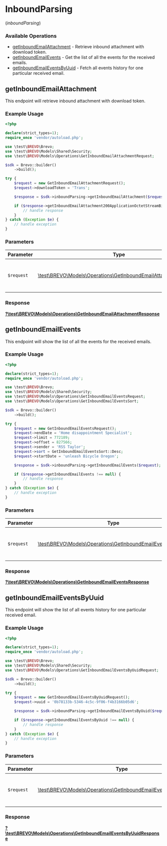 # InboundParsing
(*inboundParsing*)

### Available Operations

* [getInboundEmailAttachment](#getinboundemailattachment) - Retrieve inbound attachment with download token.
* [getInboundEmailEvents](#getinboundemailevents) - Get the list of all the events for the received emails.
* [getInboundEmailEventsByUuid](#getinboundemaileventsbyuuid) - Fetch all events history for one particular received email.

## getInboundEmailAttachment

This endpoint will retrieve inbound attachment with download token.

### Example Usage

```php
<?php

declare(strict_types=1);
require_once 'vendor/autoload.php';

use \test\BREVO\Brevo;
use \test\BREVO\Models\Shared\Security;
use \test\BREVO\Models\Operations\GetInboundEmailAttachmentRequest;

$sdk = Brevo::builder()
    ->build();

try {
    $request = new GetInboundEmailAttachmentRequest();
    $request->downloadToken = 'Trans';

    $response = $sdk->inboundParsing->getInboundEmailAttachment($request);

    if ($response->getInboundEmailAttachment200ApplicationOctetStreamBinaryString !== null) {
        // handle response
    }
} catch (Exception $e) {
    // handle exception
}
```

### Parameters

| Parameter                                                                                                                     | Type                                                                                                                          | Required                                                                                                                      | Description                                                                                                                   |
| ----------------------------------------------------------------------------------------------------------------------------- | ----------------------------------------------------------------------------------------------------------------------------- | ----------------------------------------------------------------------------------------------------------------------------- | ----------------------------------------------------------------------------------------------------------------------------- |
| `$request`                                                                                                                    | [\test\BREVO\Models\Operations\GetInboundEmailAttachmentRequest](../../models/operations/GetInboundEmailAttachmentRequest.md) | :heavy_check_mark:                                                                                                            | The request object to use for the request.                                                                                    |


### Response

**[?\test\BREVO\Models\Operations\GetInboundEmailAttachmentResponse](../../models/operations/GetInboundEmailAttachmentResponse.md)**


## getInboundEmailEvents

This endpoint will show the list of all the events for the received emails.

### Example Usage

```php
<?php

declare(strict_types=1);
require_once 'vendor/autoload.php';

use \test\BREVO\Brevo;
use \test\BREVO\Models\Shared\Security;
use \test\BREVO\Models\Operations\GetInboundEmailEventsRequest;
use \test\BREVO\Models\Operations\GetInboundEmailEventsSort;

$sdk = Brevo::builder()
    ->build();

try {
    $request = new GetInboundEmailEventsRequest();
    $request->endDate = 'Home disappointment Specialist';
    $request->limit = 772189;
    $request->offset = 827566;
    $request->sender = 'RSS Taylor';
    $request->sort = GetInboundEmailEventsSort::Desc;
    $request->startDate = 'unleash Bicycle Oregon';

    $response = $sdk->inboundParsing->getInboundEmailEvents($request);

    if ($response->getInboundEmailEvents !== null) {
        // handle response
    }
} catch (Exception $e) {
    // handle exception
}
```

### Parameters

| Parameter                                                                                                             | Type                                                                                                                  | Required                                                                                                              | Description                                                                                                           |
| --------------------------------------------------------------------------------------------------------------------- | --------------------------------------------------------------------------------------------------------------------- | --------------------------------------------------------------------------------------------------------------------- | --------------------------------------------------------------------------------------------------------------------- |
| `$request`                                                                                                            | [\test\BREVO\Models\Operations\GetInboundEmailEventsRequest](../../models/operations/GetInboundEmailEventsRequest.md) | :heavy_check_mark:                                                                                                    | The request object to use for the request.                                                                            |


### Response

**[?\test\BREVO\Models\Operations\GetInboundEmailEventsResponse](../../models/operations/GetInboundEmailEventsResponse.md)**


## getInboundEmailEventsByUuid

This endpoint will show the list of all events history for one particular received email.

### Example Usage

```php
<?php

declare(strict_types=1);
require_once 'vendor/autoload.php';

use \test\BREVO\Brevo;
use \test\BREVO\Models\Shared\Security;
use \test\BREVO\Models\Operations\GetInboundEmailEventsByUuidRequest;

$sdk = Brevo::builder()
    ->build();

try {
    $request = new GetInboundEmailEventsByUuidRequest();
    $request->uuid = '0b78133b-5346-4c5c-9f06-f4b3166b05d6';

    $response = $sdk->inboundParsing->getInboundEmailEventsByUuid($request);

    if ($response->getInboundEmailEventsByUuid !== null) {
        // handle response
    }
} catch (Exception $e) {
    // handle exception
}
```

### Parameters

| Parameter                                                                                                                         | Type                                                                                                                              | Required                                                                                                                          | Description                                                                                                                       |
| --------------------------------------------------------------------------------------------------------------------------------- | --------------------------------------------------------------------------------------------------------------------------------- | --------------------------------------------------------------------------------------------------------------------------------- | --------------------------------------------------------------------------------------------------------------------------------- |
| `$request`                                                                                                                        | [\test\BREVO\Models\Operations\GetInboundEmailEventsByUuidRequest](../../models/operations/GetInboundEmailEventsByUuidRequest.md) | :heavy_check_mark:                                                                                                                | The request object to use for the request.                                                                                        |


### Response

**[?\test\BREVO\Models\Operations\GetInboundEmailEventsByUuidResponse](../../models/operations/GetInboundEmailEventsByUuidResponse.md)**


